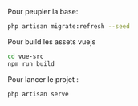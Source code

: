 Pour peupler la base:  

```bash
php artisan migrate:refresh --seed
```

Pour build les assets vuejs 

```bash
cd vue-src
npm run build
```

Pour lancer le projet :
```bash
php artisan serve
```
